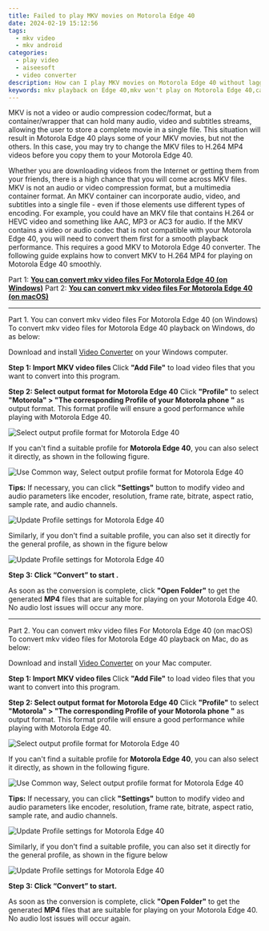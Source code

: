 ```yaml
---
title: Failed to play MKV movies on Motorola Edge 40
date: 2024-02-19 15:12:56
tags: 
  - mkv video
  - mkv android
categories: 
  - play video
  - aiseesoft
  - video converter
description: How can I play MKV movies on Motorola Edge 40 without lagging or stuttering issues? This article guides you through the process of converting MKV video files to H.264 MP4 for viewing on Motorola Edge 40 smoothly. 
keywords: mkv playback on Edge 40,mkv won't play on Motorola Edge 40,can't play mkv on Edge 40,app to play mkv on Edge 40,convert mkv to play on Motorola Edge 40,mkv playback on Motorola ,vlc mkv android,mkv to mp4 video converter for android,video to mkv codec converter for android,video converter 720p to 1080p in android,mkv file not supported in Motorola Edge 40,720p to 4k converter for android
---
```


<div class="atpl-content atpl-for-aiseesoft-video-converter play-mkv-on-android">

<div class="atpl-post-description-part-1">
<div class="tpl-content-sub-paragraph-normal">
  <p>
    MKV is not a video or audio compression codec/format, but a container/wrapper that can hold many audio, video and subtitles streams, allowing the user to store a complete movie in a single file. This situation will result in Motorola Edge 40 plays some of your MKV movies, but not the others. In this case, you may try to change the MKV files to H.264 MP4 videos before you copy them to your Motorola Edge 40.
  </p>
</div>
</div>



<div class="atpl-post-description-part-2">
<div class="tpl-content-sub-paragraph-content">
  <p>
    Whether you are downloading videos from the Internet or getting them from your friends, there is a high chance that you will come across MKV files. MKV is  not an audio or video compression format, but a multimedia container format. An MKV container can incorporate audio, video, and subtitles into a single file - even if those elements use different types of encoding. For example, you could have an MKV file that contains H.264 or HEVC video and something like AAC, MP3 or AC3 for audio. If the MKV contains a video or audio codec that is not compatible with your Motorola Edge 40, you will need to convert them first for a smooth playback performance. This requires a good MKV to Motorola Edge 40 converter. The following guide explains how to convert MKV to H.264 MP4 for playing on Motorola Edge 40 smoothly.
  </p>
</div>
</div>


Part 1: <strong><a href="#p1">You can convert mkv video files For Motorola Edge 40 (on Windows)</a></strong>
Part 2: <strong><a href="#p2">You can convert mkv video files For Motorola Edge 40 (on macOS)</a></strong>



<!-- Part 1 -->
<a id="p1" name="p1" ></a><hr>

<div class="atpl-step-part-style">Part 1. You can convert mkv video files For Motorola Edge 40 (on Windows)</div>
To convert mkv video files for Motorola Edge 40 playback on Windows, do as below:

Download and install <a class="atpl-step-content-a-style" href="https://tools.techidaily.com/aiseesoft-total-video-converter/" target="_blank" rel="noopener">Video Converter</a> on your Windows computer.

<strong>Step 1: Import MKV video files </strong>
Click <b>"Add File"</b> to load video files that you want to convert into this program.

<strong>Step 2: Select output format for Motorola Edge 40</strong>
Click <b>"Profile"</b> to select <b>"Motorola" > "The corresponding Profile of your Motorola phone "</b> as output format. This format profile will ensure a good performance while playing with Motorola Edge 40.

<img src="https://tools.techidaily.com/images/apps/aiseesoft/video-converter/devices/moto/fv.mp4/win/profile.png" class="atpl-imgstyle" alt="Select output profile format for Motorola Edge 40" />

If you can't find a suitable profile for **Motorola Edge 40**, you can also select it directly, as shown in the following figure.

<img src="https://tools.techidaily.com/images/apps/aiseesoft/video-converter/devices/common_android/fv.mp4/win/profile.png" class="atpl-imgstyle" alt="Use Common way, Select output profile format for Motorola Edge 40" />

<strong>Tips:</strong>
If necessary, you can click <b>"Settings"</b> button to modify video and audio parameters like encoder, resolution, frame rate, bitrate, aspect ratio, sample rate, and audio channels. 

<img src="https://tools.techidaily.com/images/apps/aiseesoft/video-converter/devices/moto/fv.mp4/win/settings-2.png" class="atpl-imgstyle"  alt="Update Profile settings for Motorola Edge 40" />

Similarly, if you don't find a suitable profile, you can also set it directly for the general profile, as shown in the figure below

<img src="https://tools.techidaily.com/images/apps/aiseesoft/video-converter/devices/common_android/fv.mp4/win/settings.png" class="atpl-imgstyle"  alt="Update Profile settings for Motorola Edge 40" />

<strong>Step 3: Click “Convert” to start .</strong>

As soon as the conversion is complete, click <b>"Open Folder"</b> to get the generated <b>MP4</b> files that are suitable for playing on your Motorola Edge 40. No audio lost issues will occur any more.

<!-- Part 2 -->
<a id="p2" name="p2"></a><hr>

<div class="atpl-step-part-style">Part 2. You can convert mkv video files For Motorola Edge 40 (on macOS)</div>
To convert mkv video files for Motorola Edge 40 playback on Mac, do as below:

Download and install <a class="atpl-step-content-a-style" href="https://tools.techidaily.com/aiseesoft-total-video-converter/" target="_blank" rel="noopener">Video Converter</a> on your Mac computer.

<strong>Step 1: Import MKV video files </strong>
Click <b>"Add File"</b> to load video files that you want to convert into this program.

<strong>Step 2: Select output format for Motorola Edge 40</strong>
Click <b>"Profile"</b> to select <b>"Motorola" > "The corresponding Profile of your Motorola phone "</b> as output format. This format profile will ensure a good performance while playing with Motorola Edge 40.

<img src="https://tools.techidaily.com/images/apps/aiseesoft/video-converter/devices/moto/fv.mp4/mac/profile.png" class="atpl-imgstyle" alt="Select output profile format for Motorola Edge 40" />

If you can't find a suitable profile for **Motorola Edge 40**, you can also select it directly, as shown in the following figure.

<img src="https://tools.techidaily.com/images/apps/aiseesoft/video-converter/devices/common_android/fv.mp4/mac/profile.png" class="atpl-imgstyle" alt="Use Common way, Select output profile format for Motorola Edge 40" />

<strong>Tips:</strong>
If necessary, you can click <b>"Settings"</b> button to modify video and audio parameters like encoder, resolution, frame rate, bitrate, aspect ratio, sample rate, and audio channels. 

<img src="https://tools.techidaily.com/images/apps/aiseesoft/video-converter/devices/moto/fv.mp4/mac/settings.png" class="atpl-imgstyle"  alt="Update Profile settings for Motorola Edge 40" />

Similarly, if you don't find a suitable profile, you can also set it directly for the general profile, as shown in the figure below

<img src="https://tools.techidaily.com/images/apps/aiseesoft/video-converter/devices/common_android/fv.mp4/win/settings.png" class="atpl-imgstyle"  alt="Update Profile settings for Motorola Edge 40" />

<strong>Step 3: Click “Convert” to start.</strong>

As soon as the conversion is complete, click <b>"Open Folder"</b> to get the generated <b>MP4</b> files that are suitable for playing on your Motorola Edge 40. No audio lost issues will occur again.



<div class="atpl-post-end">
  <div class="atpl-post-device-model-description">
    
  </div>
</div>

<ins class="adsbygoogle"
     style="display:block"
     data-ad-client="ca-pub-7571918770474297"
     data-ad-slot="8358498916"
     data-ad-format="auto"
     data-full-width-responsive="true"></ins>


</div>